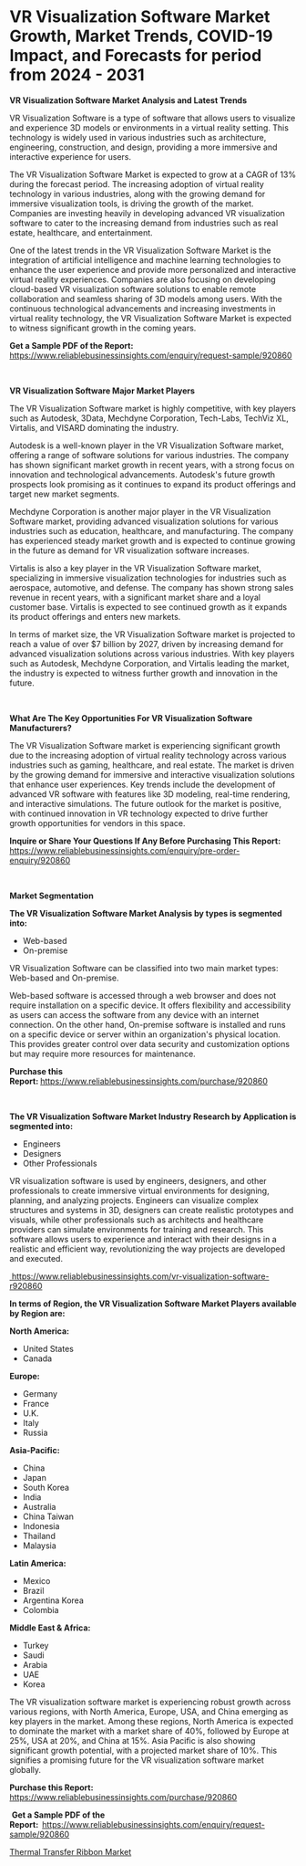 <p><h1>VR Visualization Software Market Growth, Market Trends, COVID-19 Impact, and Forecasts for period from 2024 - 2031</h1></p><p><strong>VR Visualization Software Market Analysis and Latest Trends</strong></p>
<p><p>VR Visualization Software is a type of software that allows users to visualize and experience 3D models or environments in a virtual reality setting. This technology is widely used in various industries such as architecture, engineering, construction, and design, providing a more immersive and interactive experience for users.</p><p>The VR Visualization Software Market is expected to grow at a CAGR of 13% during the forecast period. The increasing adoption of virtual reality technology in various industries, along with the growing demand for immersive visualization tools, is driving the growth of the market. Companies are investing heavily in developing advanced VR visualization software to cater to the increasing demand from industries such as real estate, healthcare, and entertainment.</p><p>One of the latest trends in the VR Visualization Software Market is the integration of artificial intelligence and machine learning technologies to enhance the user experience and provide more personalized and interactive virtual reality experiences. Companies are also focusing on developing cloud-based VR visualization software solutions to enable remote collaboration and seamless sharing of 3D models among users. With the continuous technological advancements and increasing investments in virtual reality technology, the VR Visualization Software Market is expected to witness significant growth in the coming years.</p></p>
<p><strong>Get a Sample PDF of the Report:&nbsp;</strong> <a href="https://www.reliablebusinessinsights.com/enquiry/request-sample/920860">https://www.reliablebusinessinsights.com/enquiry/request-sample/920860</a></p>
<p>&nbsp;</p>
<p><strong>VR Visualization Software Major Market Players</strong></p>
<p><p>The VR Visualization Software market is highly competitive, with key players such as Autodesk, 3Data, Mechdyne Corporation, Tech-Labs, TechViz XL, Virtalis, and VISARD dominating the industry. </p><p>Autodesk is a well-known player in the VR Visualization Software market, offering a range of software solutions for various industries. The company has shown significant market growth in recent years, with a strong focus on innovation and technological advancements. Autodesk's future growth prospects look promising as it continues to expand its product offerings and target new market segments.</p><p>Mechdyne Corporation is another major player in the VR Visualization Software market, providing advanced visualization solutions for various industries such as education, healthcare, and manufacturing. The company has experienced steady market growth and is expected to continue growing in the future as demand for VR visualization software increases.</p><p>Virtalis is also a key player in the VR Visualization Software market, specializing in immersive visualization technologies for industries such as aerospace, automotive, and defense. The company has shown strong sales revenue in recent years, with a significant market share and a loyal customer base. Virtalis is expected to see continued growth as it expands its product offerings and enters new markets.</p><p>In terms of market size, the VR Visualization Software market is projected to reach a value of over $7 billion by 2027, driven by increasing demand for advanced visualization solutions across various industries. With key players such as Autodesk, Mechdyne Corporation, and Virtalis leading the market, the industry is expected to witness further growth and innovation in the future.</p></p>
<p>&nbsp;</p>
<p><strong>What Are The Key Opportunities For VR Visualization Software Manufacturers?</strong></p>
<p><p>The VR Visualization Software market is experiencing significant growth due to the increasing adoption of virtual reality technology across various industries such as gaming, healthcare, and real estate. The market is driven by the growing demand for immersive and interactive visualization solutions that enhance user experiences. Key trends include the development of advanced VR software with features like 3D modeling, real-time rendering, and interactive simulations. The future outlook for the market is positive, with continued innovation in VR technology expected to drive further growth opportunities for vendors in this space.</p></p>
<p><strong>Inquire or Share Your Questions If Any Before Purchasing This Report:</strong> <a href="https://www.reliablebusinessinsights.com/enquiry/pre-order-enquiry/920860">https://www.reliablebusinessinsights.com/enquiry/pre-order-enquiry/920860</a></p>
<p>&nbsp;</p>
<p><strong>Market Segmentation</strong></p>
<p><strong>The VR Visualization Software Market Analysis by types is segmented into:</strong></p>
<p><ul><li>Web-based</li><li>On-premise</li></ul></p>
<p><p>VR Visualization Software can be classified into two main market types: Web-based and On-premise. </p><p>Web-based software is accessed through a web browser and does not require installation on a specific device. It offers flexibility and accessibility as users can access the software from any device with an internet connection. On the other hand, On-premise software is installed and runs on a specific device or server within an organization's physical location. This provides greater control over data security and customization options but may require more resources for maintenance.</p></p>
<p><strong>Purchase this Report:&nbsp;</strong><a href="https://www.reliablebusinessinsights.com/purchase/920860">https://www.reliablebusinessinsights.com/purchase/920860</a></p>
<p>&nbsp;</p>
<p><strong>The VR Visualization Software Market Industry Research by Application is segmented into:</strong></p>
<p><ul><li>Engineers</li><li>Designers</li><li>Other Professionals</li></ul></p>
<p><p>VR visualization software is used by engineers, designers, and other professionals to create immersive virtual environments for designing, planning, and analyzing projects. Engineers can visualize complex structures and systems in 3D, designers can create realistic prototypes and visuals, while other professionals such as architects and healthcare providers can simulate environments for training and research. This software allows users to experience and interact with their designs in a realistic and efficient way, revolutionizing the way projects are developed and executed.</p></p>
<p><a href="https://www.reliablebusinessinsights.com/vr-visualization-software-r920860">&nbsp;https://www.reliablebusinessinsights.com/vr-visualization-software-r920860</a></p>
<p><strong>In terms of Region, the VR Visualization Software Market Players available by Region are:</strong></p>
<p>
    <p> <strong> North America: </strong>
        <ul>
            <li>United States</li>
            <li>Canada</li>
        </ul>
        </p> 
    <p> <strong> Europe: </strong>
        <ul>
            <li>Germany</li>
            <li>France</li>
            <li>U.K.</li>
            <li>Italy</li>
            <li>Russia</li>
        </ul>
        </p> 
    <p> <strong> Asia-Pacific: </strong>
        <ul>
            <li>China</li>
            <li>Japan</li>
            <li>South Korea</li>
            <li>India</li>
            <li>Australia</li>
            <li>China Taiwan</li>
            <li>Indonesia</li>
            <li>Thailand</li>
            <li>Malaysia</li>
        </ul>
        </p> 
    <p> <strong> Latin America: </strong>
        <ul>
            <li>Mexico</li>
            <li>Brazil</li>
            <li>Argentina Korea</li>
            <li>Colombia</li>
        </ul>
        </p> 
    <p> <strong> Middle East & Africa: </strong>
        <ul>
            <li>Turkey</li>
            <li>Saudi</li>
            <li>Arabia</li>
            <li>UAE</li>
            <li>Korea</li>
        </ul>
    </p>
    </p>
<p><p>The VR visualization software market is experiencing robust growth across various regions, with North America, Europe, USA, and China emerging as key players in the market. Among these regions, North America is expected to dominate the market with a market share of 40%, followed by Europe at 25%, USA at 20%, and China at 15%. Asia Pacific is also showing significant growth potential, with a projected market share of 10%. This signifies a promising future for the VR visualization software market globally.</p></p>
<p><strong>Purchase this Report: </strong><a href="https://www.reliablebusinessinsights.com/purchase/920860">https://www.reliablebusinessinsights.com/purchase/920860</a></p>
<p>&nbsp;<strong>Get a Sample PDF of the Report:&nbsp;&nbsp;</strong><a href="https://www.reliablebusinessinsights.com/enquiry/request-sample/920860">https://www.reliablebusinessinsights.com/enquiry/request-sample/920860</a></p>
<p><strong></strong></p>
<p><p><a href="https://www.linkedin.com/pulse/evaluating-global-thermal-transfer-ribbon-market-trends-tw4ie?trackingId=7MuznE6WQ2S7%2BK6swaxNng%3D%3D">Thermal Transfer Ribbon Market</a></p></p>